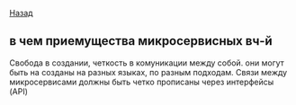 [Назад](/L1/L1_.md) 



## в чем приемущества микросервисных вч-й

Свобода в создании, четкость в комуникации между собой.
они могут быть на созданы на разных языках, по разным подходам.
Связи между микросервисами должны быть четко прописаны через интерфейсы (API)
